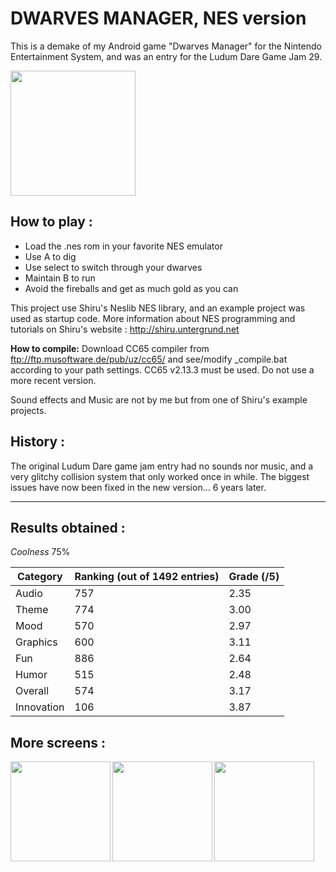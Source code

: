 
DWARVES MANAGER, NES version
============================

This is a demake of my Android game "Dwarves Manager" for the Nintendo Entertainment System, and was an entry for the Ludum Dare Game Jam 29.

<a href="url"><img src="https://raw.github.com/Khopa/DwarvesManagerNES/master/dwn1.png" align="center" height="200"></a>

How to play :
-------------
- Load the .nes rom in your favorite NES emulator
- Use A to dig
- Use select to switch through your dwarves
- Maintain B to run
- Avoid the fireballs and get as much gold as you can

This project use Shiru's Neslib NES library, and an example project was used as startup code.
More information about NES programming and tutorials on Shiru's website : http://shiru.untergrund.net

**How to compile:**
Download CC65 compiler from ftp://ftp.musoftware.de/pub/uz/cc65/ and see/modify _compile.bat according to your path settings.
CC65 v2.13.3 must be used. Do not use a more recent version.

Sound effects and Music are not by me but from one of Shiru's example projects.

History :
---------

The original Ludum Dare game jam entry had no sounds nor music, and a very glitchy collision system that only worked once in while.
The biggest issues have now been fixed in the new version... 6 years later.

***

Results obtained :
------------------

*Coolness*	75%

| Category    | Ranking (out of 1492 entries)   | Grade (/5) |
| ----------- | ------------------------------- | ---------- |
|	Audio	      | 757                             | 2.35       |
|	Theme	      | 774                             | 3.00       |
|	Mood	      | 570                             | 2.97       |
|	Graphics    | 600                             | 3.11       |
|	Fun	        | 886                             | 2.64       |
|	Humor	      | 515                             | 2.48       |
|	Overall	    | 574                             | 3.17       |
|	Innovation  | 106                             | 3.87       |

More screens :
--------------

<a href="url"><img src="https://raw.github.com/Khopa/DwarvesManagerNES/master/dwn2.png" align="left" height="160"></a>
<a href="url"><img src="https://raw.github.com/Khopa/DwarvesManagerNES/master/dwn3.png" align="left" height="160"></a>
<a href="url"><img src="https://raw.github.com/Khopa/DwarvesManagerNES/master/dwn4.png" align="left" height="160"></a>



